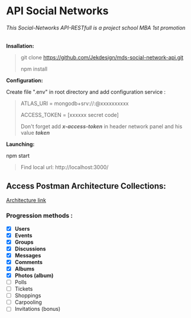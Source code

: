 # API Social Networks

###### This Social-Networks API-RESTfull is a project school MBA 1st promotion

**Insallation:**

> git clone https://github.com/Jekdesign/mds-social-network-api.git
>
> npm install

**Configuration:**

Create file ".env" in root directory and add configuration service :

> ATLAS_URI = mongodb+srv://<name>:<pass>@xxxxxxxxxx
> 
> ACCESS_TOKEN = [xxxxxx secret code]
>
> Don't forget add ***x-access-token*** in header network panel and his value ***token***

**Launching:** 

npm start

> Find local url: http://localhost:3000/

## Access Postman Architecture Collections:

[Architecture link](https://documenter.getpostman.com/view/11411211/SzmjyEyD?version=latest#664768fd-8f5c-4091-90fa-fd0c47c08784)


### Progression methods :

- [x] **Users**
- [x] **Events**
- [x] **Groups**
- [x] **Discussions**
- [x] **Messages**
- [x] **Comments**
- [x] **Albums**
- [x] **Photos (album)**
- [ ] Polls
- [ ] Tickets
- [ ] Shoppings
- [ ] Carpooling
- [ ] Invitations (bonus)